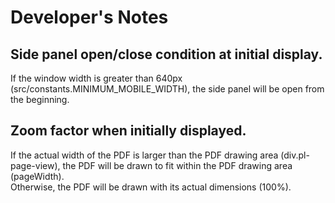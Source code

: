 # Developer's Notes

## Side panel open/close condition at initial display.
If the window width is greater than 640px (src/constants.MINIMUM_MOBILE_WIDTH), the side panel will be open from the beginning.

## Zoom factor when initially displayed.
If the actual width of the PDF is larger than the PDF drawing area (div.pl-page-view), the PDF will be drawn to fit within the PDF drawing area (pageWidth).  
Otherwise, the PDF will be drawn with its actual dimensions (100%).